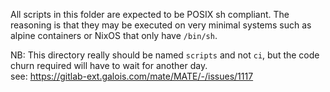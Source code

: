 All scripts in this folder are expected to be POSIX sh compliant.
The reasoning is that they may be executed on very minimal systems such as alpine containers or NixOS that only have `/bin/sh`.

NB: This directory really should be named `scripts` and not `ci`, but the code churn required will have to wait for another day.  
see: https://gitlab-ext.galois.com/mate/MATE/-/issues/1117
